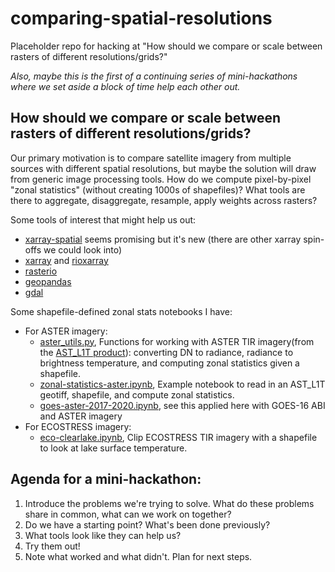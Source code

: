 # comparing-spatial-resolutions
Placeholder repo for hacking at "How should we compare or scale between rasters of different resolutions/grids?"

*Also, maybe this is the first of a continuing series of mini-hackathons where we set aside a block of time help each other out.*

## How should we compare or scale between rasters of different resolutions/grids?

Our primary motivation is to compare satellite imagery from multiple sources with different spatial resolutions, but maybe the solution will draw from generic image processing tools. How do we compute pixel-by-pixel "zonal statistics" (without creating 1000s of shapefiles)? What tools are there to aggregate, disaggregate, resample, apply weights across rasters?

Some tools of interest that might help us out:
* [xarray-spatial](https://github.com/makepath/xarray-spatial) seems promising but it's new (there are other xarray spin-offs we could look into)
* [xarray](https://xarray.pydata.org/en/stable/) and [rioxarray](https://corteva.github.io/rioxarray/stable/)
* [rasterio](https://rasterio.readthedocs.io/en/latest/)
* [geopandas](https://geopandas.org/)
* [gdal](https://gdal.org/)

Some shapefile-defined zonal stats notebooks I have:
* For ASTER imagery: 
  - [aster_utils.py](https://github.com/spestana/goes-cues/blob/master/aster_utils.py), Functions for working with ASTER TIR imagery(from the [AST_L1T product](https://lpdaac.usgs.gov/products/ast_l1tv003/)): converting DN to radiance, radiance to brightness temperature, and computing zonal statistics given a shapefile.
  - [zonal-statistics-aster.ipynb](https://nbviewer.jupyter.org/github/spestana/goes-cues/blob/master/zonal-statistics-aster.ipynb), Example notebook to read in an AST_L1T geotiff, shapefile, and compute zonal statistics.
  - [goes-aster-2017-2020.ipynb](https://nbviewer.jupyter.org/github/spestana/goes-cues/blob/master/goes-aster-2017-2020.ipynb), see this applied here with GOES-16 ABI and ASTER imagery
* For ECOSTRESS imagery: 
  - [eco-clearlake.ipynb](https://nbviewer.jupyter.org/github/spestana/whw2020_firewater/blob/master/ECOSTRESS/eco-clearlake.ipynb), Clip ECOSTRESS TIR imagery with a shapefile to look at lake surface temperature.

## Agenda for a mini-hackathon:

1. Introduce the problems we're trying to solve. What do these problems share in common, what can we work on together?
2. Do we have a starting point? What's been done previously?
3. What tools look like they can help us?
4. Try them out!
5. Note what worked and what didn't. Plan for next steps.
